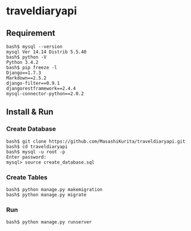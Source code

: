 traveldiaryapi
==============

## Requirement
    bash$ mysql --version
    mysql Ver 14.14 Distrib 5.5.40
    bash$ python -V
    Python 3.4.2
    bash$ pip freeze -l  
    Django==1.7.3  
    Markdown==2.5.2  
    django-filter==0.9.1  
    djangorestframework==2.4.4  
    mysql-connector-python==2.0.2  


## Install & Run

### Create Database

    bash$ git clone https://github.com/MasashiKurita/traveldiaryapi.git
    bash$ cd traveldiaryapi
    bash$ mysql -u root -p
    Enter password:
    mysql> source create_database.sql
    
### Create Tables

    bash$ python manage.py makemigration
    bash$ python manage.py migrate

### Run

    bash$ python manage.py runserver

